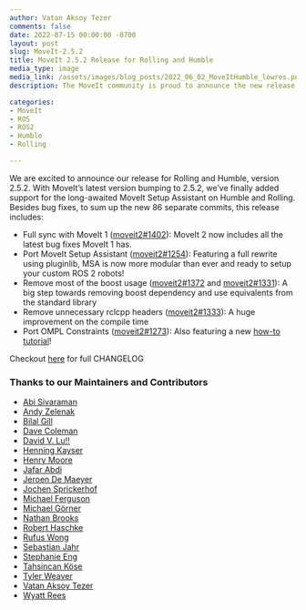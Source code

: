 ```yaml
---
author: Vatan Aksoy Tezer
comments: false
date: 2022-07-15 00:00:00 -0700
layout: post
slug: MoveIt-2.5.2
title: MoveIt 2.5.2 Release for Rolling and Humble
media_type: image
media_link: /assets/images/blog_posts/2022_06_02_MoveItHumble_lowres.png
description: The MoveIt community is proud to announce the new release of MoveIt 2, 2.5.2 for Rolling and Humble

categories:
- MoveIt
- ROS
- ROS2
- Humble
- Rolling

---
```


We are excited to announce our release for Rolling and Humble, version 2.5.2. With MoveIt’s latest version bumping to 2.5.2, we’ve finally added support for the long-awaited MoveIt Setup Assistant on Humble and Rolling. Besides bug fixes, to sum up the new 86 separate commits, this release includes:

* Full sync with MoveIt 1 ([moveit2#1402](https://github.com/moveit/moveit2/pull/1402)): MoveIt 2 now includes all the latest bug fixes MoveIt 1 has.
* Port MoveIt Setup Assistant ([moveit2#1254](https://github.com/moveit/moveit2/pull/1254)): Featuring a full rewrite using pluginlib, MSA is now more modular than ever and ready to setup your custom ROS 2 robots!
* Remove most of the boost usage ([moveit2#1372](https://github.com/moveit/moveit2/pull/1372) and [moveit2#1331](https://github.com/moveit/moveit2/pull/1331)): A big step towards removing boost dependency and use equivalents from the standard library
* Remove unnecessary rclcpp headers ([moveit2#1333](https://github.com/moveit/moveit2/pull/1333)): A huge improvement on the compile time
* Port OMPL Constraints ([moveit2#1273](https://github.com/moveit/moveit2/pull/1273)): Also featuring a new [how-to tutorial](https://moveit.picknik.ai/main/doc/how_to_guides/using_ompl_constrained_planning/ompl_constrained_planning.html)!

Checkout [here](https://github.com/moveit/moveit2/commit/e0312fb3f460340f5753194e181a41b2c9c4d080) for full CHANGELOG


### Thanks to our Maintainers and Contributors

* [Abi Sivaraman](https://github.com/Abishalini)
* [Andy Zelenak](https://github.com/AndyZe)
* [Bilal Gill](https://github.com/bgill92)
* [Dave Coleman](https://github.com/davetcoleman)
* [David V. Lu!!](https://github.com/DLu)
* [Henning Kayser](https://github.com/henningkayser)
* [Henry Moore](https://github.com/henrygerardmoore)
* [Jafar Abdi](https://github.com/JafarAbdi)
* [Jeroen De Maeyer](https://github.com/JeroenDM)
* [Jochen Sprickerhof](https://github.com/jspricke)
* [Michael Ferguson](https://github.com/mikeferguson)
* [Michael Görner](https://github.com/v4hn)
* [Nathan Brooks](https://github.com/nbbrooks)
* [Robert Haschke](https://github.com/rhaschke)
* [Rufus Wong](https://github.com/rcywongaa)
* [Sebastian Jahr](https://github.com/sjahr)
* [Stephanie Eng](https://github.com/stephanie-eng)
* [Tahsincan Köse](https://github.com/tahsinkose)
* [Tyler Weaver](https://github.com/tylerjw)
* [Vatan Aksoy Tezer](https://github.com/vatanaksoytezer)
* [Wyatt Rees](https://github.com/wyattrees)
